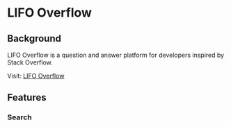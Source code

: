 # LIFO Overflow

## Background

LIFO Overflow is a question and answer platform for developers inspired by Stack Overflow.

Visit: [LIFO Overflow](https://lifo-overflow.herokuapp.com/#/)

## Features
### Search
